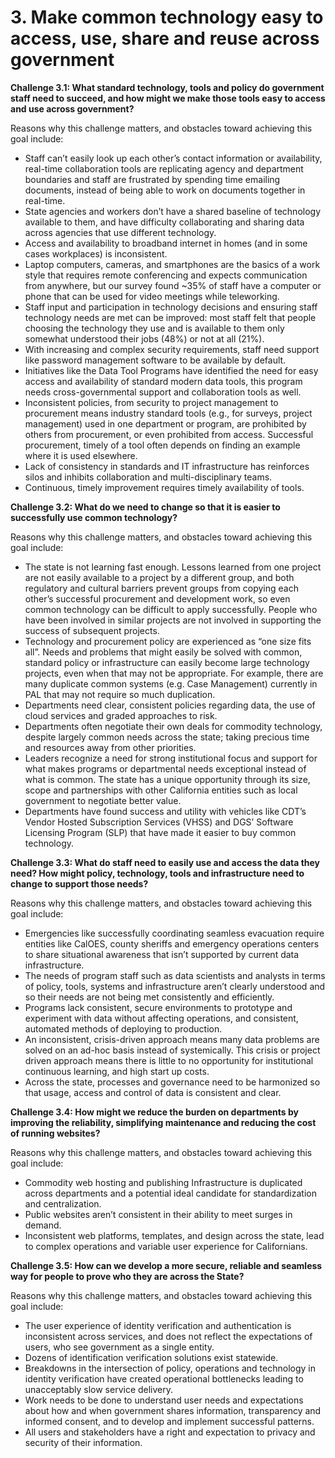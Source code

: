 # 3. Make common technology easy to access, use, share and reuse across government
**Challenge 3.1: What standard technology, tools and policy do government staff need to succeed, and how might we make those tools easy to access and use across government?**

Reasons why this challenge matters, and obstacles toward achieving this goal include: 

 - Staff can’t easily look up each other’s contact information or availability, real-time collaboration tools are replicating agency and department boundaries and staff are frustrated by spending time emailing documents, instead of being able to work on documents together in real-time.
 - State agencies and workers don’t have a ​shared baseline of technology​ available to them, and have difficulty collaborating and sharing data across agencies that use different technology.
 - Access and availability to broadband internet in homes (and in some cases workplaces) is inconsistent. 
 - Laptop computers, cameras, and smartphones are the basics of a work style that requires remote conferencing and expects communication from anywhere, but our survey found ~35% of staff have a computer or phone that can be used for video meetings while teleworking.
 - Staff input and participation in technology decisions and ensuring staff technology needs are met can be improved: most staff felt that people choosing the technology they use and is available to them only somewhat understood their jobs (48%) or not at all (21%).
 - With increasing and complex security requirements, staff need support like password management software to be available by default.
 - Initiatives like the Data Tool Programs have identified the need for easy access and availability of standard modern data tools, this program needs cross-governmental support and collaboration tools as well. 
 - Inconsistent policies, from security to project management to procurement means industry standard tools (e.g., for surveys, project management) used in one department or program, are prohibited by others from procurement, or even prohibited from access. Successful procurement, timely of a tool often depends on finding an example where it is used elsewhere.
 - Lack of consistency in standards and IT infrastructure has reinforces silos and inhibits collaboration and multi-disciplinary teams. 
 - Continuous, timely improvement requires timely availability of tools.

**Challenge 3.2: What do we need to change so that it is easier to successfully use common technology?** 

Reasons why this challenge matters, and obstacles toward achieving this goal include: 

 - The state is not learning fast enough. Lessons learned from one project are not easily available to a project by a different group, and both regulatory and cultural barriers prevent groups from copying each other’s successful procurement and development work, so even common technology can be difficult to apply successfully. People who have been involved in similar projects are not involved in supporting the success of subsequent projects. 
 - Technology and procurement policy are experienced as “one size fits all”. Needs and problems that might easily be solved with common, standard policy or infrastructure can easily become large technology projects, even when that may not be appropriate. For example, there are many duplicate common systems (e.g. Case Management) currently in PAL that may not require so much duplication. 
 - Departments need clear, consistent policies regarding data, the use of cloud services and graded approaches to risk.  
 - Departments often negotiate their own deals for commodity technology, despite largely common needs across the state; taking precious time and resources away from other priorities.
 - Leaders recognize a need for strong institutional focus  and support for what makes programs or departmental needs exceptional instead of what is common.
The state has a unique opportunity through its size, scope and partnerships with other California entities such as local government to negotiate better value. 
 - Departments have found success and utility with vehicles like CDT’s Vendor Hosted Subscription Services (VHSS) and DGS’ Software Licensing Program (SLP) that have made it easier to buy common technology.

**Challenge 3.3: What do staff need to easily use and access the data they need? How might policy, technology, tools and infrastructure need to change to support those needs?** 

Reasons why this challenge matters, and obstacles toward achieving this goal include: 

 - Emergencies like successfully coordinating seamless evacuation require entities like CalOES, county sheriffs and emergency operations centers to share situational awareness that isn’t supported by current data infrastructure. 
 - The needs of program staff such as data scientists and analysts in terms of policy, tools, systems and infrastructure aren’t clearly understood and so their needs are not being met consistently and efficiently. 
 - Programs lack consistent, secure environments to prototype and experiment with data without affecting operations, and consistent, automated methods of deploying to production. 
 - An inconsistent, crisis-driven approach means many data problems are solved on an ad-hoc basis instead of systemically. This crisis or project driven approach means there is little to no opportunity for institutional continuous learning, and high start up costs. 
 - Across the state, processes and governance need to be harmonized so that usage, access and control of data is consistent and clear.

**Challenge 3.4: How might we reduce the burden on departments by improving the reliability, simplifying maintenance and reducing the cost of running websites?** 

Reasons why this challenge matters, and obstacles toward achieving this goal include: 

 - Commodity web hosting and publishing Infrastructure is duplicated across departments and a potential ideal candidate for standardization and centralization.
 - Public websites aren’t consistent in their ability to meet surges in demand.
 - Inconsistent web platforms, templates, and design across the state, lead to complex operations and variable user experience for Californians. 

**Challenge 3.5: How can we develop a more secure, reliable and seamless way for people to prove who they are across the State?** 

Reasons why this challenge matters, and obstacles toward achieving this goal include: 

 - The user experience of identity verification and authentication is inconsistent across services, and does not reflect the expectations of users, who see government as a single entity. 
 - Dozens of identification verification solutions exist statewide. 
 - Breakdowns in the intersection of policy, operations and technology in identity verification have created operational bottlenecks leading to unacceptably slow service delivery.
 - Work needs to be done to understand user needs and expectations about how and when government shares information, transparency and informed consent, and to develop and implement successful patterns.
 - All users and stakeholders have a right and expectation to privacy and security of their information.
